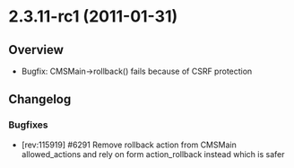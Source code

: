 #  2.3.11-rc1 (2011-01-31)

## Overview

 * Bugfix: CMSMain->rollback() fails because of CSRF protection

## Changelog

### Bugfixes

 * [rev:115919] #6291 Remove rollback action from CMSMain allowed_actions and rely on form action_rollback instead which is safer
